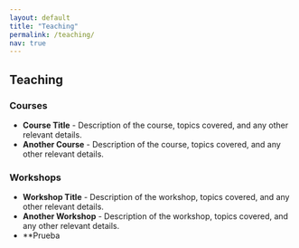 ```yaml
---
layout: default
title: "Teaching"
permalink: /teaching/
nav: true
---
```


## Teaching

### Courses

- **Course Title** - Description of the course, topics covered, and any other relevant details.
- **Another Course** - Description of the course, topics covered, and any other relevant details.

### Workshops

- **Workshop Title** - Description of the workshop, topics covered, and any other relevant details.
- **Another Workshop** - Description of the workshop, topics covered, and any other relevant details.
- **Prueba 
